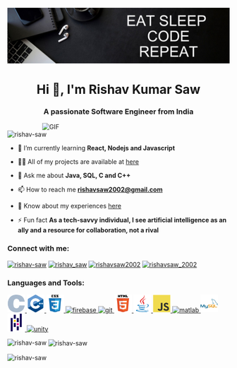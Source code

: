 ![Logo](https://github.com/Rishav-Saw/Rishav-Saw/blob/2f466b2f1f0f262c6fd4b565fac5dd33e0dfb4c3/Banner.jpg)
<h1 align="center">Hi 👋, I'm Rishav Kumar Saw</h1>
<h3 align="center">A passionate Software Engineer from India</h3>

<img align="right"  alt="GIF" width="425" src="https://camo.githubusercontent.com/130ffc354b6ee3c8c9e506276e598bf4e19ea7950df203dacf6aeee4fc543a50/68747470733a2f2f616e616c7974696373696e6469616d61672e636f6d2f77702d636f6e74656e742f75706c6f6164732f323031382f31322f646576656c6f7065722d6472696262626c652e676966">

<p align="left"> <img src="https://komarev.com/ghpvc/?username=rishav-saw&label=Profile%20views&color=0e75b6&style=flat" alt="rishav-saw" /> </p>

- 🌱 I’m currently learning **React, Nodejs and Javascript**

- 👨‍💻 All of my projects are available at [here](here)

- 💬 Ask me about **Java, SQL, C and C++**

- 📫 How to reach me **rishavsaw2002@gmail.com**

- 📄 Know about my experiences [here](here)

- ⚡ Fun fact **As a tech-savvy individual, I see artificial intelligence as an ally and a resource for collaboration, not a rival**

<h3 align="left">Connect with me:</h3>
<p align="left">
<a href="https://linkedin.com/in/rishav-saw" target="blank"><img align="center" src="https://raw.githubusercontent.com/rahuldkjain/github-profile-readme-generator/master/src/images/icons/Social/linked-in-alt.svg" alt="rishav-saw" height="30" width="40" /></a>
<a href="https://www.leetcode.com/rishav_saw" target="blank"><img align="center" src="https://raw.githubusercontent.com/rahuldkjain/github-profile-readme-generator/master/src/images/icons/Social/leet-code.svg" alt="rishav_saw" height="30" width="40" /></a>
<a href="https://www.hackerrank.com/rishavsaw2002" target="blank"><img align="center" src="https://raw.githubusercontent.com/rahuldkjain/github-profile-readme-generator/master/src/images/icons/Social/hackerrank.svg" alt="rishavsaw2002" height="30" width="40" /></a>
<a href="https://www.codechef.com/users/rishavsaw_2002" target="blank"><img align="center" src="https://cdn.jsdelivr.net/npm/simple-icons@3.1.0/icons/codechef.svg" alt="rishavsaw_2002" height="30" width="40" /></a>
</p>

<h3 align="left">Languages and Tools:</h3>
<p align="left"> <a href="https://www.cprogramming.com/" target="_blank" rel="noreferrer"> <img src="https://raw.githubusercontent.com/devicons/devicon/master/icons/c/c-original.svg" alt="c" width="40" height="40"/> </a> <a href="https://www.w3schools.com/cpp/" target="_blank" rel="noreferrer"> <img src="https://raw.githubusercontent.com/devicons/devicon/master/icons/cplusplus/cplusplus-original.svg" alt="cplusplus" width="40" height="40"/> </a> <a href="https://www.w3schools.com/css/" target="_blank" rel="noreferrer"> <img src="https://raw.githubusercontent.com/devicons/devicon/master/icons/css3/css3-original-wordmark.svg" alt="css3" width="40" height="40"/> </a> <a href="https://firebase.google.com/" target="_blank" rel="noreferrer"> <img src="https://www.vectorlogo.zone/logos/firebase/firebase-icon.svg" alt="firebase" width="40" height="40"/> </a> <a href="https://git-scm.com/" target="_blank" rel="noreferrer"> <img src="https://www.vectorlogo.zone/logos/git-scm/git-scm-icon.svg" alt="git" width="40" height="40"/> </a> <a href="https://www.w3.org/html/" target="_blank" rel="noreferrer"> <img src="https://raw.githubusercontent.com/devicons/devicon/master/icons/html5/html5-original-wordmark.svg" alt="html5" width="40" height="40"/> </a> <a href="https://www.java.com" target="_blank" rel="noreferrer"> <img src="https://raw.githubusercontent.com/devicons/devicon/master/icons/java/java-original.svg" alt="java" width="40" height="40"/> </a> <a href="https://developer.mozilla.org/en-US/docs/Web/JavaScript" target="_blank" rel="noreferrer"> <img src="https://raw.githubusercontent.com/devicons/devicon/master/icons/javascript/javascript-original.svg" alt="javascript" width="40" height="40"/> </a> <a href="https://www.mathworks.com/" target="_blank" rel="noreferrer"> <img src="https://upload.wikimedia.org/wikipedia/commons/2/21/Matlab_Logo.png" alt="matlab" width="40" height="40"/> </a> <a href="https://www.mysql.com/" target="_blank" rel="noreferrer"> <img src="https://raw.githubusercontent.com/devicons/devicon/master/icons/mysql/mysql-original-wordmark.svg" alt="mysql" width="40" height="40"/> </a> <a href="https://pandas.pydata.org/" target="_blank" rel="noreferrer"> <img src="https://raw.githubusercontent.com/devicons/devicon/2ae2a900d2f041da66e950e4d48052658d850630/icons/pandas/pandas-original.svg" alt="pandas" width="40" height="40"/> </a>  <a href="https://unity.com/" target="_blank" rel="noreferrer"> <img src="https://www.vectorlogo.zone/logos/unity3d/unity3d-icon.svg" alt="unity" width="40" height="40"/> </a> </p>

<p><img align="left" src="https://github-readme-stats.vercel.app/api/top-langs?username=rishav-saw&show_icons=true&locale=en&layout=compact" alt="rishav-saw" /></p>

<p>&nbsp;<img align="center" src="https://github-readme-stats.vercel.app/api?username=rishav-saw&show_icons=true&locale=en" alt="rishav-saw" /></p>

<p><img align="center" src="https://github-readme-streak-stats.herokuapp.com/?user=rishav-saw&" alt="rishav-saw" /></p>
